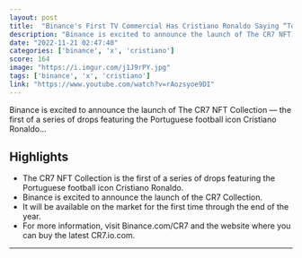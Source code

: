 ```yaml
---
layout: post
title:  "Binance's First TV Commercial Has Cristiano Ronaldo Saying “To the Moon”"
description: "Binance is excited to announce the launch of The CR7 NFT Collection — the first of a series of drops featuring the Portuguese football icon Cristiano Ronaldo..."
date: "2022-11-21 02:47:40"
categories: ['binance', 'x', 'cristiano']
score: 164
image: "https://i.imgur.com/j1J9rPY.jpg"
tags: ['binance', 'x', 'cristiano']
link: "https://www.youtube.com/watch?v=rAozsyoe9DI"
---
```


Binance is excited to announce the launch of The CR7 NFT Collection — the first of a series of drops featuring the Portuguese football icon Cristiano Ronaldo...

## Highlights

- The CR7 NFT Collection is the first of a series of drops featuring the Portuguese football icon Cristiano Ronaldo.
- Binance is excited to announce the launch of the CR7 Collection.
- It will be available on the market for the first time through the end of the year.
- For more information, visit Binance.com/CR7 and the website where you can buy the latest CR7.io.com.

---
